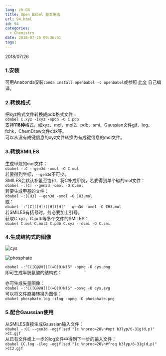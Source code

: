 ```yaml
---
lang: zh-CN
title: Open Babel 基本用法
url: 94.html
id: 94
categories:
  - Chemistry
date: 2018-07-26 00:36:01
tags:
---
```


2018/07/26

### 1.安装

可用Anaconda安装`conda install openbabel -c openbabel`或参照 [此文](https://wp.njzjz.win/?p=76) 自己编译。

### 2.转换格式

把xyz格式文件转换成pdb格式文件：  
`obabel C.xyz -ixyz -opdb -O C.pdb`  
支持**118种**格式，如xyz、mol、mol2、pdb、smi，Gaussian文件gjf、log、fchk，ChemDraw文件cdx等。  
可以从没有成键信息的xyz文件转换为有成键信息的mol文件。

### 3.转换SMILES

生成甲烷的mol文件：  
`obabel -:C --gen3d -omol -O C.mol`  
若要得到坐标，`--gen3d`不可少。  
SMILES会默认补氢至饱和，将C补成甲烷，若要得到单个碳的mol文件：  
`obabel -:[C] --gen3d -omol -O C.mol`  
若要生成甲基的文件：  
`obabel -:[CH3] --gen3d -omol -O CH3.mol`  
或：  
`obabel -:"[C]([H])([H])[H]" --gen3d -omol -O CH3.mol`  
若SMILES有括号时，务必要加上引号。  
获取C.xyz、C.pdb等多个文件的SMILES：  
`obabel C.mol C.mol2 C.pdb C.xyz --osmi -O C.smi`

### 4.生成结构式的图像

![cys](https://user-images.githubusercontent.com/9496702/43214544-2633e94e-906c-11e8-8623-372674fa80b1.png)

![phosphate](https://user-images.githubusercontent.com/9496702/43214869-2c9da01c-906d-11e8-8350-6877cbd69214.png)

`obabel -:"C([C@@H](C(=O)O)N)S" -opng -O cys.png`  
即可生成半胱氨酸的结构式：  
  
亦可生成矢量图像：  
`obabel -:"C([C@@H](C(=O)O)N)S" -osvg -O cys.svg`  
可以将文件直接转换为图像：  
`obabel phosphate.log -ilog -opng -O phosphate.png`  

### 5.配合Gaussian使用

从SMILES直接生成Gaussian输入文件：  
`obabel -:CC --gen3d -ogjf|sed "1c %nproc=28\n#opt b3lyp/6-31g(d,p)" >CC.gjf`  
从已有文件或上一步的log文件中得到下一步的输入文件：  
`obabel CC.log -ilog -ogjf|sed "1c %nproc=28\n#freq b3lyp/6-31g(d,p)" >CC2.gjf`
